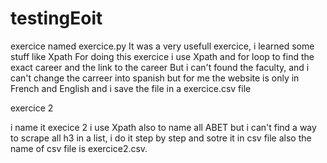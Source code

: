 # testingEoit
exercice named exercice.py
It was a very usefull exercice, i learned some stuff like Xpath
For doing this exercice i use Xpath and for loop to find the exact career and the link to the career
But i can't found the faculty, and i can't change the carreer into spanish but for me the website is only in French and English
and i save the file in a exercice.csv file



exercice 2

i name it execice 2
i use Xpath also to name all ABET
but i can't find a way to scrape all h3 in a list, 
i do it step by step and sotre it in csv file also
the name of csv file is exercice2.csv.

